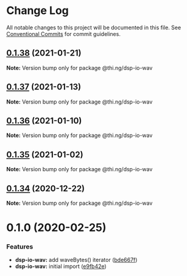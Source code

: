 # Change Log

All notable changes to this project will be documented in this file.
See [Conventional Commits](https://conventionalcommits.org) for commit guidelines.

## [0.1.38](https://github.com/thi-ng/umbrella/compare/@thi.ng/dsp-io-wav@0.1.37...@thi.ng/dsp-io-wav@0.1.38) (2021-01-21)

**Note:** Version bump only for package @thi.ng/dsp-io-wav





## [0.1.37](https://github.com/thi-ng/umbrella/compare/@thi.ng/dsp-io-wav@0.1.36...@thi.ng/dsp-io-wav@0.1.37) (2021-01-13)

**Note:** Version bump only for package @thi.ng/dsp-io-wav





## [0.1.36](https://github.com/thi-ng/umbrella/compare/@thi.ng/dsp-io-wav@0.1.35...@thi.ng/dsp-io-wav@0.1.36) (2021-01-10)

**Note:** Version bump only for package @thi.ng/dsp-io-wav





## [0.1.35](https://github.com/thi-ng/umbrella/compare/@thi.ng/dsp-io-wav@0.1.34...@thi.ng/dsp-io-wav@0.1.35) (2021-01-02)

**Note:** Version bump only for package @thi.ng/dsp-io-wav





## [0.1.34](https://github.com/thi-ng/umbrella/compare/@thi.ng/dsp-io-wav@0.1.33...@thi.ng/dsp-io-wav@0.1.34) (2020-12-22)

**Note:** Version bump only for package @thi.ng/dsp-io-wav





# 0.1.0 (2020-02-25)


### Features

* **dsp-io-wav:** add waveBytes() iterator ([bde667f](https://github.com/thi-ng/umbrella/commit/bde667fe4b08f03a7bbf4fa95d8e71c296d5bfb7))
* **dsp-io-wav:** initial import ([e9fb42e](https://github.com/thi-ng/umbrella/commit/e9fb42e5cb260997ff38055e713aebd82aaf3843))
